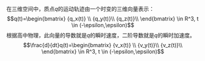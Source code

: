 在三维空间中，质点$q$的运动轨迹由一个时变的三维向量表示：
$$q(t)=\begin{bmatrix}
{q_x(t)}  \\ 
{q_y(t)}\\
{q_z(t)}\\
\end{bmatrix} \in R^3, t \in (-\epsilon,\epsilon)$$
根据高中物理，此向量的导数就是$q$的瞬时速度，二阶导数就是$q$的瞬时加速度。
$$\frac{d}{dt}q(t)=\begin{bmatrix}
{v_x(t)}  \\ 
{v_y(t)}\\
{v_z(t)}\\
\end{bmatrix} \in R^3, t \in (-\epsilon,\epsilon)$$